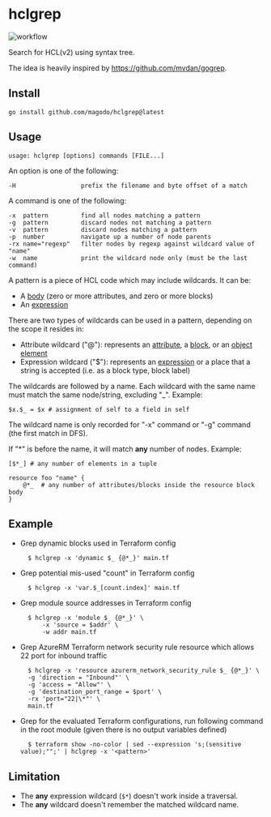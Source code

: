 # hclgrep

![workflow](https://github.com/magodo/hclgrep/actions/workflows/go.yml/badge.svg)

Search for HCL(v2) using syntax tree.

The idea is heavily inspired by https://github.com/mvdan/gogrep.

## Install

    go install github.com/magodo/hclgrep@latest

## Usage

    usage: hclgrep [options] commands [FILE...]

An option is one of the following:

    -H                  prefix the filename and byte offset of a match

A command is one of the following:

    -x  pattern         find all nodes matching a pattern
    -g  pattern         discard nodes not matching a pattern
    -v  pattern         discard nodes matching a pattern
    -p  number          navigate up a number of node parents
    -rx name="regexp"   filter nodes by regexp against wildcard value of "name"
    -w  name            print the wildcard node only (must be the last command)

A pattern is a piece of HCL code which may include wildcards. It can be:

- A [body](https://github.com/hashicorp/hcl/blob/main/hclsyntax/spec.md#bodies) (zero or more attributes, and zero or more blocks)
- An [expression](https://github.com/hashicorp/hcl/blob/main/hclsyntax/spec.md#expressions)

There are two types of wildcards can be used in a pattern, depending on the scope it resides in:

- Attribute wildcard ("@"): represents an [attribute](https://github.com/hashicorp/hcl/blob/main/hclsyntax/spec.md#attribute-definitions), a [block](https://github.com/hashicorp/hcl/blob/main/hclsyntax/spec.md#blocks), or an [object element](https://github.com/hashicorp/hcl/blob/main/hclsyntax/spec.md#collection-values)
- Expression wildcard ("$"): represents an [expression](https://github.com/hashicorp/hcl/blob/main/hclsyntax/spec.md#expressions) or a place that a string is accepted (i.e. as a block type, block label)

The wildcards are followed by a name. Each wildcard with the same name must match the same node/string, excluding "\_". Example:

    $x.$_ = $x # assignment of self to a field in self

The wildcard name is only recorded for "-x" command or "-g" command (the first match in DFS).

If "\*" is before the name, it will match **any** number of nodes. Example:

    [$*_] # any number of elements in a tuple

    resource foo "name" {
        @*_  # any number of attributes/blocks inside the resource block body
    }

## Example

- Grep dynamic blocks used in Terraform config

        $ hclgrep -x 'dynamic $_ {@*_}' main.tf

- Grep potential mis-used "count" in Terraform config

        $ hclgrep -x 'var.$_[count.index]' main.tf

- Grep module source addresses in Terraform config

        $ hclgrep -x 'module $_ {@*_}' \
            -x 'source = $addr' \
            -w addr main.tf

- Grep AzureRM Terraform network security rule resource which allows 22 port for inbound traffic

        $ hclgrep -x 'resource azurerm_network_security_rule $_ {@*_}' \
        -g 'direction = "Inbound"' \
        -g 'access = "Allow"' \
        -g 'destination_port_range = $port' \
        -rx 'port="22|\*"' \
        main.tf

- Grep for the evaluated Terraform configurations, run following command in the root module (given there is no output variables defined)

        $ terraform show -no-color | sed --expression 's;(sensitive value);"";' | hclgrep -x '<pattern>'

## Limitation

- The **any** expression wildcard (`$*`) doesn't work inside a traversal.
- The **any** wildcard doesn't remember the matched wildcard name.
